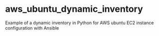 # aws_ubuntu_dynamic_inventory
Example of a dynamic inventory in Python for AWS ubuntu EC2 instance configuration with Ansible
